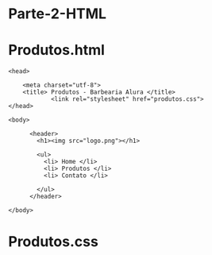 # Parte-2-HTML #

# Produtos.html 

<!DOCTYPE html>

<html>

	<head>

		<meta charset="utf-8">
		<title> Produtos - Barbearia Alura </title>
                <link rel="stylesheet" href="produtos.css">
	</head>

	<body>

          <header>
            <h1><img src="logo.png"></h1>

            <ul>
              <li> Home </li>
              <li> Produtos </li>
              <li> Contato </li>

            </ul>
          </header>

	</body>

</html>

# Produtos.css 
